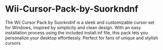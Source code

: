 # Wii-Cursor-Pack-by-Suorkndnf
The Wii Cursor Pack by Suorkndnf is a sleek and customizable cursor set for Windows, inspired by simplicity and clean design. With an easy installation process using the included install.inf file, this pack lets you personalize your desktop effortlessly. Perfect for fans of unique and stylish cursors
